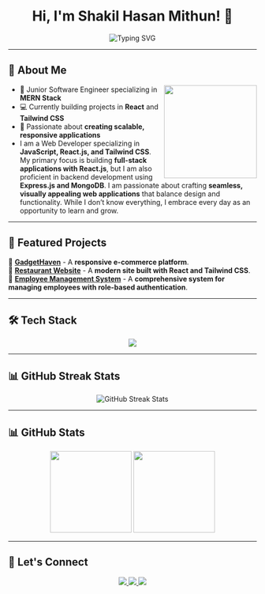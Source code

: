 <h1 align="center">Hi, I'm Shakil Hasan Mithun! 👋</h1>

<p align="center">
  <img src="https://readme-typing-svg.herokuapp.com?font=Fira+Code&pause=1000&color=34D399&center=true&width=435&lines=Junior+MERN+Stack+Developer;Building+Scalable+Web+Apps;Passionate+About+React+%26+Tailwind+CSS" alt="Typing SVG" />
</p>

---

## 🚀 About Me  
<img align="right" height="188" src="https://user-images.githubusercontent.com/74038190/219923823-bf1ce878-c6b8-4faa-be07-93e6b1006521.gif"/>

- 🌱 Junior Software Engineer specializing in **MERN Stack**  
- 💻 Currently building projects in **React** and **Tailwind CSS**  
- 🚀 Passionate about **creating scalable, responsive applications**  
- I am a Web Developer specializing in **JavaScript, React.js, and Tailwind CSS**. My primary focus is building **full-stack applications with React.js**, but I am also proficient in backend development using **Express.js and MongoDB**. I am passionate about crafting **seamless, visually appealing web applications** that balance design and functionality. While I don’t know everything, I embrace every day as an opportunity to learn and grow.  

---

## 🌟 Featured Projects  
📌 **[GadgetHaven](https://github.com/shakil000/gadethaven)** - A **responsive e-commerce platform**.  
📌 **[Restaurant Website](https://github.com/shakil000/restaurant-site)** - A **modern site built with React and Tailwind CSS**.  
📌 **[Employee Management System](https://github.com/shakil000/employee-management)** - A **comprehensive system for managing employees with role-based authentication**.  

---

## 🛠 Tech Stack  

<p align="center">
  <img src="https://skillicons.dev/icons?i=html,css,tailwind,js,react,nodejs,mongodb,git,github,vscode" />
</p>

---

## 📊 GitHub Streak Stats  

<p align="center">
  <img src="https://github-readme-streak-stats.herokuapp.com/?user=shakil000&theme=radical&hide_border=true" alt="GitHub Streak Stats" />
</p>

---

## 📊 GitHub Stats  
<p align="center">
  <img src="https://github-readme-stats.vercel.app/api?username=shakil000&show_icons=true&theme=radical&count_private=true" height="165"/>
  <img src="https://github-readme-stats.vercel.app/api/top-langs/?username=shakil000&layout=compact&theme=radical" height="165"/>
</p>

---

## 🤝 Let's Connect  
<p align="center">
  <a href="https://www.linkedin.com/in/mithun5934/">
    <img src="https://img.shields.io/badge/LinkedIn-0A66C2?style=for-the-badge&logo=linkedin&logoColor=white" />
  </a>
  <a href="https://mail.google.com/mail/u/0/#inbox?compose=new">
    <img src="https://img.shields.io/badge/Email-D14836?style=for-the-badge&logo=gmail&logoColor=white" />
  </a>
  <a href="https://www.facebook.com/Shakil.nhasan2">
    <img src="https://img.shields.io/badge/Facebook-1877F2?style=for-the-badge&logo=facebook&logoColor=white" />
  </a>
</p>
